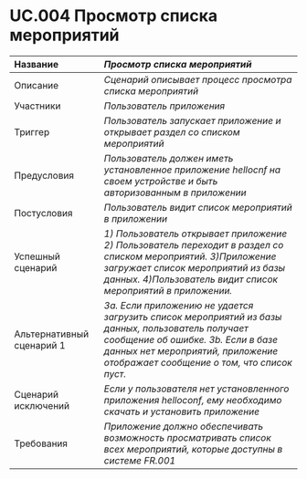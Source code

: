 # UC.004 Просмотр списка мероприятий
<!-- Подробное описание сценария использования системы с привязкой к ролям участников и задействованным бизнес-сущностям 
https://confluence.mts.ru/pages/viewpage.action?pageId=375782119 
-->
| Название | _Просмотр списка мероприятий_ |
|:---------------------------|:------|
| Описание | _Сценарий описывает процесс просмотра списка мероприятий_ |
| Участники | _Пользователь приложения_ |
| Триггер | _Пользователь запускает приложение и открывает раздел со списком мероприятий_ |
| Предусловия | _Пользователь должен иметь установленное приложение hellocnf на своем устройстве и быть авторизованным в приложении_ |
| Постусловия | _Пользователь видит список мероприятий в приложении_ |
| Успешный сценарий | *1) Пользователь открывает приложение 2) Пользователь переходит в раздел со списком мероприятий. 3)Приложение загружает список мероприятий из базы данных. 4)Пользователь видит список мероприятий в приложении.*|
| Альтернативный сценарий 1 | *3a. Если приложению не удается загрузить список мероприятий из базы данных, пользователь получает сообщение об ошибке. 3b. Если в базе данных нет мероприятий, приложение отображает сообщение о том, что список пуст.* |
| Сценарий исключений | *Если у пользователя нет установленного приложения helloconf, ему необходимо скачать и установить приложение* |
| Требования | *_Приложение должно обеспечивать возможность просматривать список всех мероприятий, которые доступны в системе_ FR.001* |

